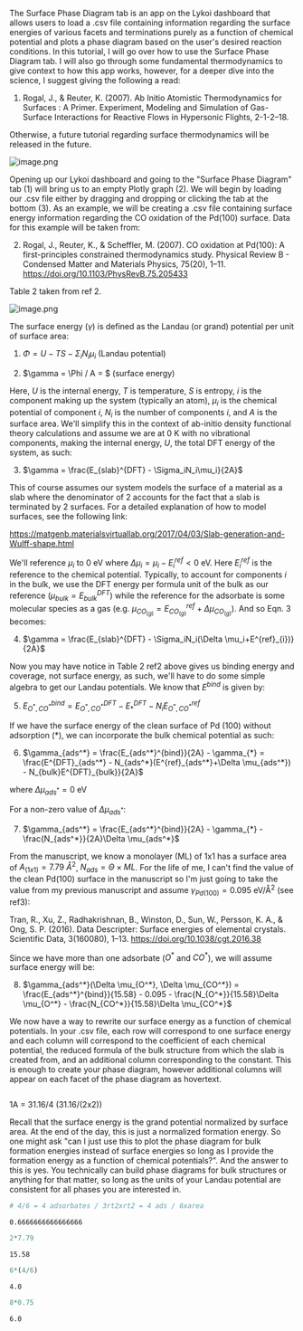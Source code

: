 The Surface Phase Diagram tab is an app on the Lykoi dashboard that allows users to load a .csv file containing information regarding the surface energies of various facets and terminations purely as a function of chemical potential and plots a phase diagram based on the user's desired reaction conditions. In this tutorial, I will go over how to use the Surface Phase Diagram tab. I will also go through some fundamental thermodynamics to give context to how this app works, however, for a deeper dive into the science, I suggest giving the following a read:

1. Rogal, J., & Reuter, K. (2007). Ab Initio Atomistic Thermodynamics for Surfaces : A Primer. Experiment, Modeling and Simulation of Gas-Surface Interactions for Reactive Flows in Hypersonic Flights, 2-1-2–18.

Otherwise, a future tutorial regarding surface thermodynamics will be released in the future.

![image.png](attachment:8cd109cc-d051-42c9-8310-3a9cd455af69.png)

Opening up our Lykoi dashboard and going to the "Surface Phase Diagram" tab (1) will bring us to an empty Plotly graph (2). We will begin by loading our .csv file either by dragging and dropping or clicking the tab at the bottom (3). As an example, we will be creating a .csv file containing surface energy information regarding the CO oxidation of the Pd(100) surface. Data for this example will be taken from:

2. Rogal, J., Reuter, K., & Scheffler, M. (2007). CO oxidation at Pd(100): A first-principles constrained thermodynamics study. Physical Review B - Condensed Matter and Materials Physics, 75(20), 1–11. https://doi.org/10.1103/PhysRevB.75.205433

Table 2 taken from ref 2.

![image.png](attachment:408071c0-def3-4381-a4a3-353a4dd848c4.png)

The surface energy ($\gamma$) is defined as the Landau (or grand) potential per unit of surface area:

1. $\Phi = U - TS - \Sigma_iN_i\mu_i$ (Landau potential)

2. $\gamma = \Phi / A = $ (surface energy)

Here, $U$ is the internal energy, $T$ is temperature, $S$ is entropy, $i$ is the component making up the system (typically an atom), $\mu_i$ is the chemical potential of component $i$, $N_i$ is the number of components $i$, and $A$ is the surface area. We'll simplify this in the context of ab-initio density functional theory calculations and assume we are at 0 K with no vibrational components, making the internal energy, $U$, the total DFT energy of the system, as such:

3. $\gamma = \frac{E_{slab}^{DFT} - \Sigma_iN_i\mu_i}{2A}$

This of course assumes our system models the surface of a material as a slab where the denominator of 2 accounts for the fact that a slab is terminated by 2 surfaces. For a detailed explanation of how to model surfaces, see the following link:

https://matgenb.materialsvirtuallab.org/2017/04/03/Slab-generation-and-Wulff-shape.html

We'll reference $\mu_i$ to 0 eV where $\Delta \mu_i = \mu_i-E^{ref}_i < 0$ eV. Here $E^{ref}_i$ is the reference to the chemical potential. Typically, to account for components $i$ in the bulk, we use the DFT energy per formula unit of the bulk as our reference ($\mu_{bulk} = E^{DFT}_{bulk}$) while the reference for the adsorbate is some molecular species as a gas (e.g. $\mu_{CO_{(g)}} = E^{ref}_{CO_{(g)}} +\Delta \mu_{CO_{(g)}}$). And so Eqn. 3 becomes:

4. $\gamma = \frac{E_{slab}^{DFT} - \Sigma_iN_i(\Delta \mu_i+E^{ref}_{i})}{2A}$

Now you may have notice in Table 2 ref2 above gives us binding energy and coverage, not surface energy, as such, we'll have to do some simple algebra to get our Landau potentials. We know that $E^{bind}$ is given by:

5. $E_{O^*, CO^*}^{bind} = E^{DFT}_{O^*, CO^*} - E^{DFT}_{*} - N_iE^{ref}_{O^*, CO^*}$

If we have the surface energy of the clean surface of Pd (100) without adsorption ($*$), we can incorporate the bulk chemical potential as such:

6. $\gamma_{ads^*} = \frac{E_{ads^*}^{bind}}{2A} - \gamma_{*} = \frac{E^{DFT}_{ads^*} - N_{ads^*}(E^{ref}_{ads^*}+\Delta \mu_{ads^*}) - N_{bulk}E^{DFT}_{bulk}}{2A}$


where $\Delta \mu_{ads^*} = 0$ eV

For a non-zero value of $\Delta \mu_{ads^*}$:

7. $\gamma_{ads^*} = \frac{E_{ads^*}^{bind}}{2A} - \gamma_{*} - \frac{N_{ads^*}}{2A}\Delta \mu_{ads^*}$

From the manuscript, we know a monolayer (ML) of 1x1 has a surface area of  $A_{(1x1)} = 7.79$ $Å^2$, $N_{ads} = \Theta\times ML$. For the life of me, I can't find the value of the clean Pd(100) surface in the manuscript so I'm just going to take the value from my previous manuscript and assume $\gamma_{Pd(100)} = 0.095$ eV/Å$^2$ (see ref3):

Tran, R., Xu, Z., Radhakrishnan, B., Winston, D., Sun, W., Persson, K. A., & Ong, S. P. (2016). Data Descripter: Surface energies of elemental crystals. Scientific Data, 3(160080), 1–13. https://doi.org/10.1038/cgt.2016.38

Since we have more than one adsorbate ($O^*$ and $CO^*$), we will assume surface energy will be:

8. $\gamma_{ads^*}(\Delta \mu_{O^*}, \Delta \mu_{CO^*}) = \frac{E_{ads^*}^{bind}}{15.58} - 0.095 - \frac{N_{O^*}}{15.58}\Delta \mu_{O^*} - \frac{N_{CO^*}}{15.58}\Delta \mu_{CO^*}$

We now have a way to rewrite our surface energy as a function of chemical potentials. In your .csv file, each row will correspond to one surface energy and each column will correspond to the coefficient of each chemical potential, the reduced formula of the bulk structure from which the slab is created from, and an additional column corresponding to the constant. This is enough to create your phase diagram, however additional columns will appear on each facet of the phase diagram as hovertext. 


```python

```

1A = 31.16/4 (31.16/(2x2))

Recall that the surface energy is the grand potential normalized by surface area. At the end of the day, this is just a normalized formation energy. So one might ask "can I just use this to plot the phase diagram for bulk formation energies instead of surface energies so long as I provide the formation energy as a function of chemical potentials?". And the answer to this is yes. You technically can build phase diagrams for bulk structures or anything for that matter, so long as the units of your Landau potential are consistent for all phases you are interested in.


```python
# 4/6 = 4 adsorbates / 3rt2xrt2 = 4 ads / 6xarea
```




    0.6666666666666666




```python
2*7.79
```




    15.58




```python
6*(4/6)
```




    4.0




```python
8*0.75
```




    6.0




```python

```
